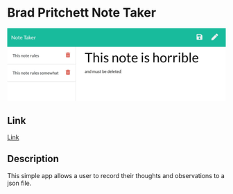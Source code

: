 # Brad Pritchett Note Taker
![screenshot](screenshot.jpg)
## Link
[Link](https://brad-pritchett-note-taker.herokuapp.com/notes)
## Description
This simple app allows a user to record their thoughts and observations to a json file.
